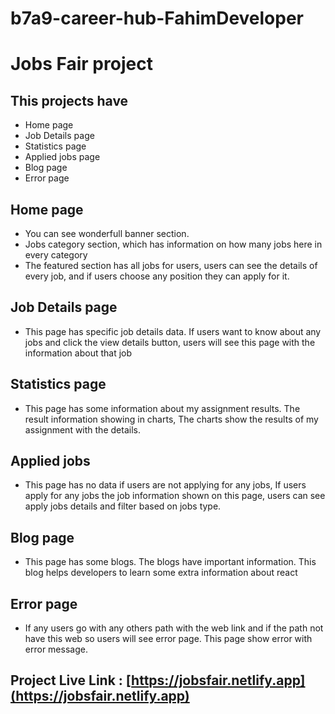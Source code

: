 # b7a9-career-hub-FahimDeveloper

# Jobs Fair project
## This projects have
* Home page
* Job Details page
* Statistics page
* Applied jobs page
* Blog page
* Error page

## Home page
* You can see wonderfull banner section.
* Jobs category section, which has information on how many jobs here in every category
* The featured section has all jobs for users, users can see the details of every job, and if users choose any position they can apply for it.

## Job Details page
* This page has specific job details data. If users want to know about any jobs and click the view details button, users will see this page with the information about that job

## Statistics page
* This page has some information about my assignment results. The result information showing in charts, The charts show the results of my assignment with the details.

## Applied jobs
* This page has no data if users are not applying for any jobs, If users apply for any jobs the job information shown on this page, users can see apply jobs details and filter based on jobs type.

## Blog page
* This page has some blogs. The blogs have important information. This blog helps developers to learn some extra information about react

## Error page
* If any users go with any others path with the web link and if the path not have this web so users will see error page. This page show error with error message.

## Project Live Link : [https://jobsfair.netlify.app](https://jobsfair.netlify.app)

